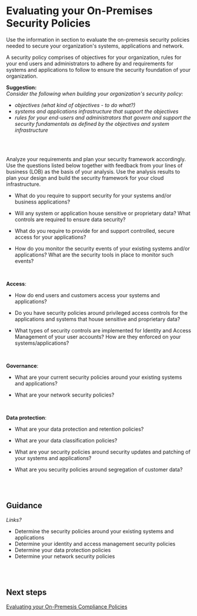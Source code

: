 # Evaluating your On-Premises Security Policies 

Use the information in section to evaluate the on-premesis security policies needed to secure your organization's systems, applications and network.

A security policy comprises of objectives for your organization, rules for your end users and administrators to adhere by and requirements for systems and applications to follow to ensure the security foundation of your organization. 

**Suggestion:**  
*Consider the following when building your organization's security policy:*
- *objectives (what kind of objectives - to do what?)*
- *systems and applications infrastructure that support the objectives*
- *rules for your end-users and administrators that govern and support the security fundamentals as defined by the objectives and system infrastructure*
<br />
<br />

Analyze your requirements and plan your security framework accordingly. Use the questions listed below together with feedback from your lines of business (LOB) as the basis of your analysis. Use the analysis results to plan your design and build the security framework for your cloud infrastructure.

- What do you require to support security for your systems and/or business applications?

- Will any system or application house sensitive or proprietary data? What controls are required to ensure data security?

- What do you require to provide for and support controlled, secure access for your applications?

- How do you monitor the security events of your existing systems and/or applications? What are the security tools in place to monitor such events?
<br />

**Access**:  
- How do end users and customers access your systems and applications? 

- Do you have security policies around privileged access controls for the applications and systems that house sensitive and proprietary data? 
- What types of security controls are implemented for Identity and Access Management of your user accounts? How are they enforced on your systems/applications? 
<br />

**Governance**:  
- What are your current security policies around your existing systems and applications?

- What are your network security policies? 
<br />

**Data protection**:  
- What are your data protection and retention policies? 

- What are your data classification policies? 
- What are your security policies around security updates and patching of your systems and applications? 
- What are you security policies around segregation of customer data? 
<br />
<br />

## Guidance 
*Links?*
- Determine the security policies around your existing systems and applications 
- Determine your identity and access management security policies 
- Determine your data protection policies 
- Determine your network security policies 
<br />
<br />

## Next steps 
[Evaluating your On-Premesis Compliance Policies](https://github.com/nmcgregor/Azure-Security/blob/master/1.2-Evaluating-your-On-Premise-Compliance-Policies.md)
